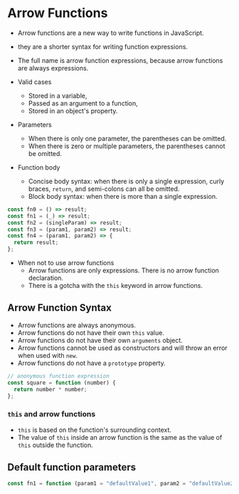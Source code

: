 # Arrow Functions

- Arrow functions are a new way to write functions in JavaScript.
- they are a shorter syntax for writing function expressions.

- The full name is arrow function expressions, because arrow functions are always expressions.
- Valid cases
  - Stored in a variable,
  - Passed as an argument to a function,
  - Stored in an object's property.
- Parameters
  - When there is only one parameter, the parentheses can be omitted.
  - When there is zero or multiple parameters, the parentheses cannot be omitted.
- Function body
  - Concise body syntax: when there is only a single expression, curly braces, `return`, and semi-colons can all be omitted.
  - Block body syntax: when there is more than a single expression.

```js
const fn0 = () => result;
const fn1 = (_) => result;
const fn2 = (singleParam) => result;
const fn3 = (param1, param2) => result;
const fn4 = (param1, param2) => {
  return result;
};
```

- When not to use arrow functions
  - Arrow functions are only expressions. There is no arrow function declaration.
  - There is a gotcha with the `this` keyword in arrow functions.

## Arrow Function Syntax

- Arrow functions are always anonymous.
- Arrow functions do not have their own `this` value.
- Arrow functions do not have their own `arguments` object.
- Arrow functions cannot be used as constructors and will throw an error when used with `new`.
- Arrow functions do not have a `prototype` property.

```js
// anonymous function expression
const square = function (number) {
  return number * number;
};
```

### `this` and arrow functions

- `this` is based on the function's surrounding context.
- The value of `this` inside an arrow function is the same as the value of `this` outside the function.

## Default function parameters

```js
const fn1 = function (param1 = "defaultValue1", param2 = "defaultValue2") {};
```
